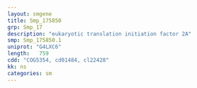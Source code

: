 ```yaml
---
layout: smgene
title: Smp_175850
grp: Smp_17
description: "eukaryotic translation initiation factor 2A"
smp: Smp_175850.1
uniprot: "G4LXC6"
length:   759
cdd: "COG5354, cd01484, cl22428"
kk: ns
categories: sm
---
```

